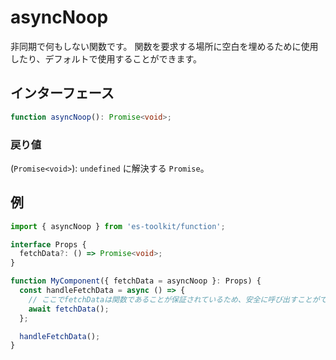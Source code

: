# asyncNoop

非同期で何もしない関数です。 関数を要求する場所に空白を埋めるために使用したり、デフォルトで使用することができます。

## インターフェース

```typescript
function asyncNoop(): Promise<void>;
```

### 戻り値

(`Promise<void>`): `undefined` に解決する `Promise`。

## 例

```typescript
import { asyncNoop } from 'es-toolkit/function';

interface Props {
  fetchData?: () => Promise<void>;
}

function MyComponent({ fetchData = asyncNoop }: Props) {
  const handleFetchData = async () => {
    // ここでfetchDataは関数であることが保証されているため、安全に呼び出すことができます。
    await fetchData();
  };

  handleFetchData();
}
```
